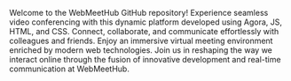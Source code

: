Welcome to the WebMeetHub GitHub repository! Experience seamless video conferencing with this dynamic platform developed using Agora, JS, HTML, and CSS. Connect, collaborate, and communicate effortlessly with colleagues and friends. Enjoy an immersive virtual meeting environment enriched by modern web technologies. Join us in reshaping the way we interact online through the fusion of innovative development and real-time communication at WebMeetHub.
